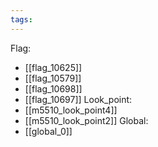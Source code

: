 ```yaml
---
tags:
---
```

Flag:
- [[flag_10625]]
- [[flag_10579]]
- [[flag_10698]]
- [[flag_10697]]
Look_point:
- [[m5510_look_point4]]
- [[m5510_look_point2]]
Global:
- [[global_0]]
